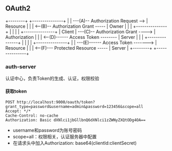 ## OAuth2

+--------+                                    +---------------+
|        | ---(A)-- Authorization Request --> |   Resource    |
|        | <--(B)-- Authorization Grant ----- |     Owner     |
|        |                                    +---------------+
|        |
|        |                                    +---------------+
| Client | ---(C)-- Authorization Grant ----> | Authorization |
|        | <--(D)------ Access Token -------- |     Server    |
|        |                                    +---------------+
|        |
|        |                                    +---------------+
|        | ---(E)------ Access Token -------> |   Resource    |
|        | <--(F)--- Protected Resource ----- |    Server     |
+--------+                                    +---------------+

### auth-server
认证中心，负责Token的生成、认证，权限校验

#### 获取token
```
POST http://localhost:9000/oauth/token?grant_type=password&username=admin&password=123456&scope=all
Accept: */*
Cache-Control: no-cache
Authorization: Basic dXNlci1jbGllbnQ6dXNlci1zZWNyZXQtODg4OA==
```
* username和password为账号密码
* scope=all：权限相关，认证服务器中配置
* 在请求头中加入Authorization: base64(clientId:clientSecret)
